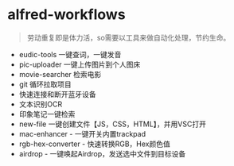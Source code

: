 # alfred-workflows
>劳动重复即是体力活，so需要以工具来做自动化处理，节约生命。

- eudic-tools 一键查词，一键发音
- pic-uploader  一键上传图片到个人图床
- movie-searcher 检索电影
- git 循环拉取项目
- 快速连接和断开蓝牙设备
- 文本识别OCR
- 印象笔记一键检索
- new-file 一键创建文件【JS，CSS，HTML】，并用VSC打开
- mac-enhancer - 一键开关内置trackpad
- rgb-hex-converter - 快速转换RGB，Hex颜色值
- airdrop - 一键唤起Airdrop，发送选中文件到目标设备
